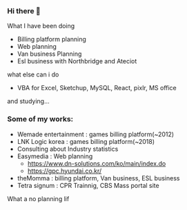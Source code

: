 
### Hi there 👋

What I have been doing

- Billing platform planning
- Web planning
- Van business Planning
- Esl business with Northbridge and Ateciot

what else can i do

- VBA for Excel, Sketchup, MySQL, React, pixlr, MS office

and studying...

### Some of my works:
* Wemade entertainment : games billing platform(~2012)
* LNK Logic korea : games billing platform(~2018)
* Consulting about Industry statistics
* Easymedia : Web planning
  - https://www.dn-solutions.com/ko/main/index.do
  - https://gpc.hyundai.co.kr/
* theMomma : billing platform, Van business, ESL business
* Tetra signum : CPR Trainnig, CBS Mass portal site


What a no planning lif
